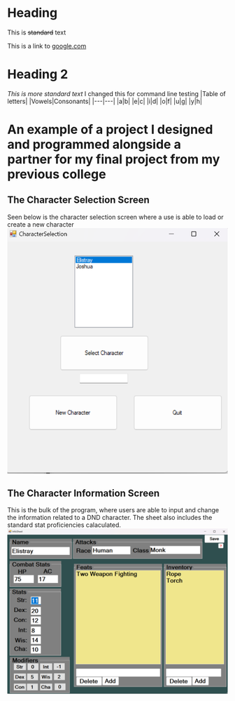 # Heading
This is ~~standard~~ text 

This is a link to [google.com](https://www.google.com/)
# Heading 2 
*This is more standard text* 
I changed this for command line testing
|Table of letters|
|Vowels|Consonants| 
|---|---|
|a|b|
|e|c|
|i|d|
|o|f|
|u|g|
|y|h|


# An example of a project I designed and programmed alongside a partner for my final project from my previous college

## The Character Selection Screen
Seen below is the character selection screen where a use is able to load or create a new character
![](Pictures/DNDCharacterSheetCharacterSelectScreen.png)
## The Character Information Screen
This is the bulk of the program, where users are able to input and change the information related to a DND character. The sheet also includes the standard stat proficiencies calaculated.  
![](Pictures/DNDCharacterSheetCharacterInformationScreen.png)
